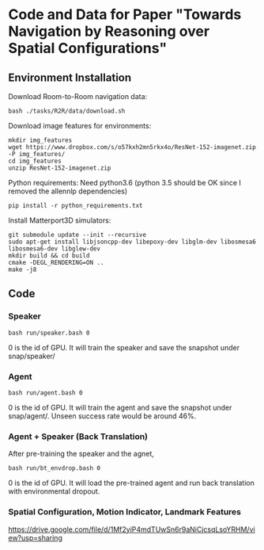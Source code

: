 # Code and Data for Paper "Towards Navigation by Reasoning over Spatial Configurations" 

## Environment Installation
Download Room-to-Room navigation data:
```
bash ./tasks/R2R/data/download.sh
```

Download image features for environments:
```
mkdir img_features
wget https://www.dropbox.com/s/o57kxh2mn5rkx4o/ResNet-152-imagenet.zip -P img_features/
cd img_features
unzip ResNet-152-imagenet.zip
```

Python requirements: Need python3.6 (python 3.5 should be OK since I removed the allennlp dependencies)
```
pip install -r python_requirements.txt
```

Install Matterport3D simulators:
```
git submodule update --init --recursive 
sudo apt-get install libjsoncpp-dev libepoxy-dev libglm-dev libosmesa6 libosmesa6-dev libglew-dev
mkdir build && cd build
cmake -DEGL_RENDERING=ON ..
make -j8
```


## Code

### Speaker
```
bash run/speaker.bash 0
```
0 is the id of GPU. It will train the speaker and save the snapshot under snap/speaker/

### Agent
```
bash run/agent.bash 0
```
0 is the id of GPU. It will train the agent and save the snapshot under snap/agent/. Unseen success rate would be around 46%.

### Agent + Speaker (Back Translation)
After pre-training the speaker and the agnet,
```
bash run/bt_envdrop.bash 0
```
0 is the id of GPU. 
It will load the pre-trained agent and run back translation with environmental dropout.

### Spatial Configuration, Motion Indicator, Landmark Features
https://drive.google.com/file/d/1Mf2yiP4mdTUwSn6r9aNiCjcsqLsoYRHM/view?usp=sharing





